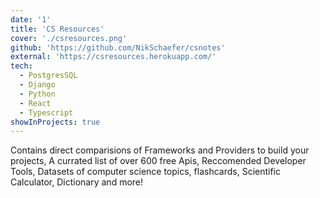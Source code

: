```yaml
---
date: '1'
title: 'CS Resources'
cover: './csresources.png'
github: 'https://github.com/NikSchaefer/csnotes'
external: 'https://csresources.herokuapp.com/'
tech:
  - PostgresSQL
  - Django
  - Python
  - React
  - Typescript
showInProjects: true
---
```


Contains direct comparisions of Frameworks and Providers to build your projects, A currated list of over 600 free Apis, Reccomended Developer Tools, Datasets of computer science topics, flashcards, Scientific Calculator, Dictionary and more!
